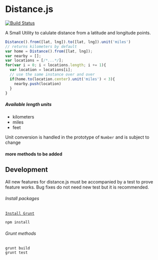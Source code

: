 # Distance.js

[![Build Status](https://travis-ci.org/jacoblwe20/distance.js.png?branch=master)](https://travis-ci.org/jacoblwe20/distance.js)

A Small Utility to calulate distance from a latitude and longitude points.

```javascript
Distance().from([lat, lng]).to([lat, lng]).unit('miles')
// returns kilometers by default
var home = Distance().from([lat, lng]);
var nearby = [];
var locations = [/*...*/];
for(var i = 0; i < locations.length; i += 1){
  var location = locations[i];
  // use the same instance over and over
  if(home.to(location.center).unit('miles') < 3){
    nearby.push(location)
  }  
}
```

##### Available length units

- kilometers
- miles
- feet

Unit conversion is handled in the prototype of `Number` and is subject to change

#### more methods to be added

## Development

All new features for distance.js must be accompanied by a test to prove feature works. Bug fixes do not need new test but it is recommended.

###### Install packages

[`Install Grunt`](http://gruntjs.com/getting-started)

```shell
npm install
```

###### Grunt methods

```shell
grunt build
grunt test
```

